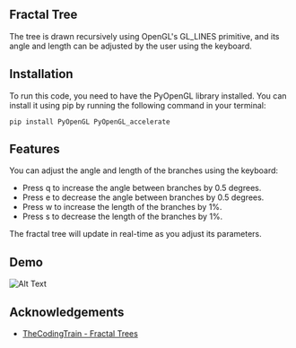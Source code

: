 ## Fractal Tree

The tree is drawn recursively using OpenGL's GL_LINES primitive, and its angle and length can be adjusted by the user using the keyboard.




## Installation

To run this code, you need to have the PyOpenGL library installed. You can install it using pip by running the following command in your terminal:

```Terminal
pip install PyOpenGL PyOpenGL_accelerate

```
    

## Features


You can adjust the angle and length of the branches using the keyboard:

- Press q to increase the angle between branches by 0.5 degrees.
- Press e to decrease the angle between branches by 0.5 degrees.
- Press w to increase the length of the branches by 1%.
- Press s to decrease the length of the branches by 1%.

The fractal tree will update in real-time as you adjust its parameters.
## Demo

![Alt Text](https://im2.ezgif.com/tmp/ezgif-2-47b2dd640b.gif)


## Acknowledgements

 - [TheCodingTrain - Fractal Trees](https://www.youtube.com/watch?v=0jjeOYMjmDU&ab_channel=TheCodingTrain)



